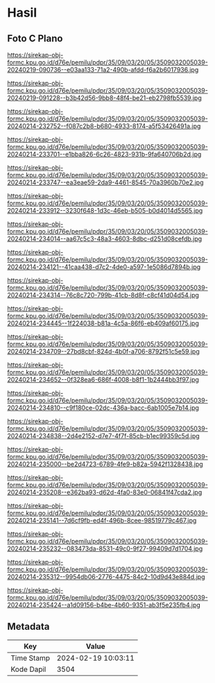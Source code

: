 # Hasil

## Foto C Plano

https://sirekap-obj-formc.kpu.go.id/d76e/pemilu/pdpr/35/09/03/20/05/3509032005039-20240219-090736--e03aa133-71a2-490b-afdd-f6a2b6017936.jpg

https://sirekap-obj-formc.kpu.go.id/d76e/pemilu/pdpr/35/09/03/20/05/3509032005039-20240219-091228--b3b42d56-9bb8-48f4-be21-eb2798fb5539.jpg

https://sirekap-obj-formc.kpu.go.id/d76e/pemilu/pdpr/35/09/03/20/05/3509032005039-20240214-232752--f087c2b8-b680-4933-8174-a5f53426491a.jpg

https://sirekap-obj-formc.kpu.go.id/d76e/pemilu/pdpr/35/09/03/20/05/3509032005039-20240214-233701--e1bba826-6c26-4823-931b-9fa640706b2d.jpg

https://sirekap-obj-formc.kpu.go.id/d76e/pemilu/pdpr/35/09/03/20/05/3509032005039-20240214-233747--ea3eae59-2da9-4461-8545-70a3960b70e2.jpg

https://sirekap-obj-formc.kpu.go.id/d76e/pemilu/pdpr/35/09/03/20/05/3509032005039-20240214-233912--3230f648-1d3c-46eb-b505-b0d4014d5565.jpg

https://sirekap-obj-formc.kpu.go.id/d76e/pemilu/pdpr/35/09/03/20/05/3509032005039-20240214-234014--aa67c5c3-48a3-4603-8dbc-d251d08cefdb.jpg

https://sirekap-obj-formc.kpu.go.id/d76e/pemilu/pdpr/35/09/03/20/05/3509032005039-20240214-234121--41caa438-d7c2-4de0-a597-1e5086d7894b.jpg

https://sirekap-obj-formc.kpu.go.id/d76e/pemilu/pdpr/35/09/03/20/05/3509032005039-20240214-234314--76c8c720-799b-41cb-8d8f-c8cf41d04d54.jpg

https://sirekap-obj-formc.kpu.go.id/d76e/pemilu/pdpr/35/09/03/20/05/3509032005039-20240214-234445--1f224038-b81a-4c5a-86f6-eb409af60175.jpg

https://sirekap-obj-formc.kpu.go.id/d76e/pemilu/pdpr/35/09/03/20/05/3509032005039-20240214-234709--27bd8cbf-824d-4b0f-a706-8792f51c5e59.jpg

https://sirekap-obj-formc.kpu.go.id/d76e/pemilu/pdpr/35/09/03/20/05/3509032005039-20240214-234652--0f328ea6-686f-4008-b8f1-1b2444bb3f97.jpg

https://sirekap-obj-formc.kpu.go.id/d76e/pemilu/pdpr/35/09/03/20/05/3509032005039-20240214-234810--c9f180ce-02dc-436a-bacc-6ab1005e7b14.jpg

https://sirekap-obj-formc.kpu.go.id/d76e/pemilu/pdpr/35/09/03/20/05/3509032005039-20240214-234838--2d4e2152-d7e7-4f7f-85cb-b1ec99359c5d.jpg

https://sirekap-obj-formc.kpu.go.id/d76e/pemilu/pdpr/35/09/03/20/05/3509032005039-20240214-235000--be2d4723-6789-4fe9-b82a-5942f1328438.jpg

https://sirekap-obj-formc.kpu.go.id/d76e/pemilu/pdpr/35/09/03/20/05/3509032005039-20240214-235208--e362ba93-d62d-4fa0-83e0-06841f47cda2.jpg

https://sirekap-obj-formc.kpu.go.id/d76e/pemilu/pdpr/35/09/03/20/05/3509032005039-20240214-235141--7d6cf9fb-ed4f-496b-8cee-98519779c467.jpg

https://sirekap-obj-formc.kpu.go.id/d76e/pemilu/pdpr/35/09/03/20/05/3509032005039-20240214-235232--083473da-8531-49c0-9f27-99409d7d1704.jpg

https://sirekap-obj-formc.kpu.go.id/d76e/pemilu/pdpr/35/09/03/20/05/3509032005039-20240214-235312--9954db06-2776-4475-84c2-10d9d43e884d.jpg

https://sirekap-obj-formc.kpu.go.id/d76e/pemilu/pdpr/35/09/03/20/05/3509032005039-20240214-235424--a1d09156-b4be-4b60-9351-ab3f5e235fb4.jpg


## Metadata

| Key        | Value               |
| ---------- | ------------------- |
| Time Stamp | 2024-02-19 10:03:11 |
| Kode Dapil | 3504                |



